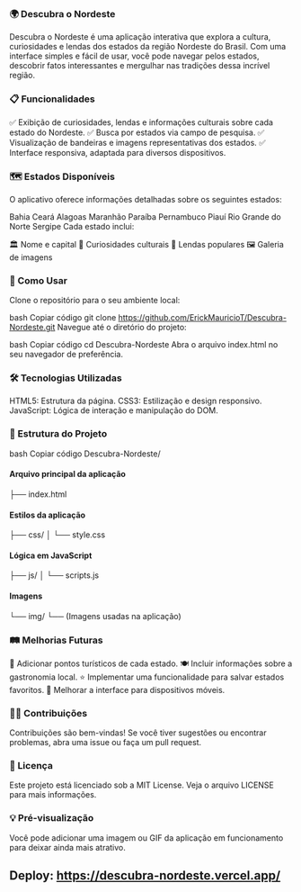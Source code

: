 ### 🌍 Descubra o Nordeste
Descubra o Nordeste é uma aplicação interativa que explora a cultura, curiosidades e lendas dos estados da região Nordeste do Brasil. Com uma interface simples e fácil de usar, você pode navegar pelos estados, descobrir fatos interessantes e mergulhar nas tradições dessa incrível região.

### 📋 Funcionalidades
✅ Exibição de curiosidades, lendas e informações culturais sobre cada estado do Nordeste.
✅ Busca por estados via campo de pesquisa.
✅ Visualização de bandeiras e imagens representativas dos estados.
✅ Interface responsiva, adaptada para diversos dispositivos.

### 🗺️ Estados Disponíveis
O aplicativo oferece informações detalhadas sobre os seguintes estados:

Bahia
Ceará
Alagoas
Maranhão
Paraíba
Pernambuco
Piauí
Rio Grande do Norte
Sergipe
Cada estado inclui:

🏛️ Nome e capital
📜 Curiosidades culturais
👻 Lendas populares
🖼️ Galeria de imagens

### 🚀 Como Usar
Clone o repositório para o seu ambiente local:

bash
Copiar código
git clone https://github.com/ErickMauricioT/Descubra-Nordeste.git
Navegue até o diretório do projeto:

bash
Copiar código
cd Descubra-Nordeste
Abra o arquivo index.html no seu navegador de preferência.

### 🛠️ Tecnologias Utilizadas
HTML5: Estrutura da página.
CSS3: Estilização e design responsivo.
JavaScript: Lógica de interação e manipulação do DOM.

### 📁 Estrutura do Projeto
bash
Copiar código
Descubra-Nordeste/
#### Arquivo principal da aplicação
├── index.html  
#### Estilos da aplicação
├── css/
│   └── style.css  
#### Lógica em JavaScript
├── js/
│   └── scripts.js  
#### Imagens
└── img/
    └── (Imagens usadas na aplicação)


### 🛤️ Melhorias Futuras
📍 Adicionar pontos turísticos de cada estado.
🍽️ Incluir informações sobre a gastronomia local.
⭐ Implementar uma funcionalidade para salvar estados favoritos.
📱 Melhorar a interface para dispositivos móveis.

### 🧑‍💻 Contribuições
Contribuições são bem-vindas! Se você tiver sugestões ou encontrar problemas, abra uma issue ou faça um pull request.

### 📄 Licença
Este projeto está licenciado sob a MIT License. Veja o arquivo LICENSE para mais informações.

### 💡 Pré-visualização
Você pode adicionar uma imagem ou GIF da aplicação em funcionamento para deixar ainda mais atrativo.


## Deploy: https://descubra-nordeste.vercel.app/
